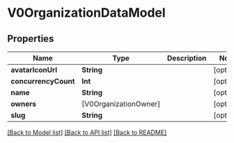 # V0OrganizationDataModel

## Properties
Name | Type | Description | Notes
------------ | ------------- | ------------- | -------------
**avatarIconUrl** | **String** |  | [optional] 
**concurrencyCount** | **Int** |  | [optional] 
**name** | **String** |  | [optional] 
**owners** | [V0OrganizationOwner] |  | [optional] 
**slug** | **String** |  | [optional] 

[[Back to Model list]](../README.md#documentation-for-models) [[Back to API list]](../README.md#documentation-for-api-endpoints) [[Back to README]](../README.md)


